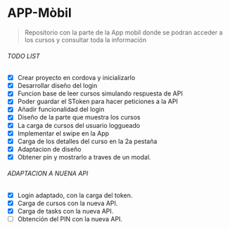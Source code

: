 # APP-Mòbil

> Repositorio con la parte de la App mobil donde se podran acceder a los cursos y consultar toda la información

###### TODO LIST

- [x] Crear proyecto en cordova y inicializarlo 
- [x] Desarrollar diseño del login
- [x] Funcion base de leer cursos simulando respuesta de API
- [x] Poder guardar el SToken para hacer peticiones a la API
- [x] Añadir funcionalidad del login
- [x] Diseño de la parte que muestra los cursos
- [x] La carga de cursos del usuario loggueado
- [x] Implementar el swipe en la App
- [x] Carga de los detalles del curso en la 2a pestaña 
- [x] Adaptacion de diseño
- [x] Obtener pin y mostrarlo a traves de un modal.

###### ADAPTACION A NUENA API
- [x] Login adaptado, con la carga del token.
- [x] Carga de cursos con la nueva API.
- [x] Carga de tasks con la nueva API.
- [ ] Obtención del PIN con la nueva API.
